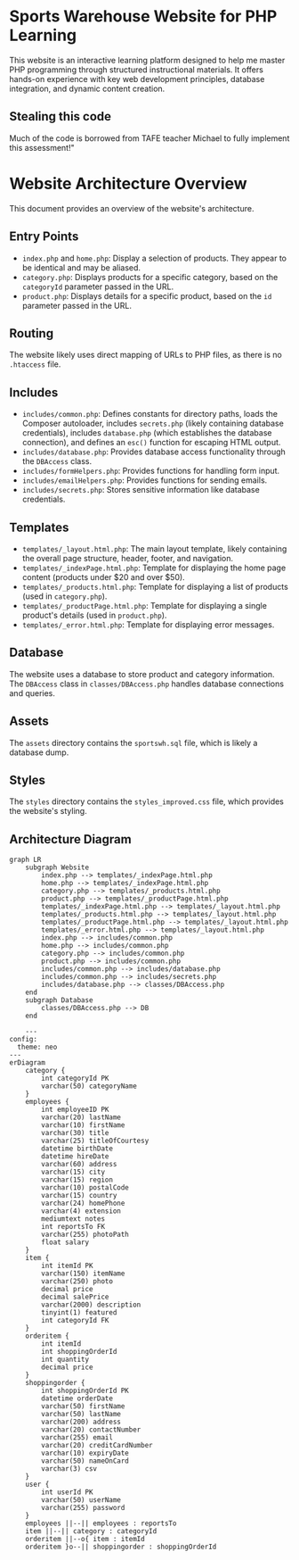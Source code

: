 
# Sports Warehouse Website for PHP Learning

This website is an interactive learning platform designed to help me master PHP programming through structured instructional materials. It offers hands-on experience with key web development principles, database integration, and dynamic content creation.

## Stealing this code

Much of the code is borrowed from TAFE teacher Michael to fully implement this assessment!"


# Website Architecture Overview

This document provides an overview of the website's architecture.

## Entry Points

*   `index.php` and `home.php`: Display a selection of products. They appear to be identical and may be aliased.
*   `category.php`: Displays products for a specific category, based on the `categoryId` parameter passed in the URL.
*   `product.php`: Displays details for a specific product, based on the `id` parameter passed in the URL.

## Routing

The website likely uses direct mapping of URLs to PHP files, as there is no `.htaccess` file.

## Includes

*   `includes/common.php`: Defines constants for directory paths, loads the Composer autoloader, includes `secrets.php` (likely containing database credentials), includes `database.php` (which establishes the database connection), and defines an `esc()` function for escaping HTML output.
*   `includes/database.php`: Provides database access functionality through the `DBAccess` class.
*   `includes/formHelpers.php`: Provides functions for handling form input.
*   `includes/emailHelpers.php`: Provides functions for sending emails.
*   `includes/secrets.php`: Stores sensitive information like database credentials.

## Templates

*   `templates/_layout.html.php`: The main layout template, likely containing the overall page structure, header, footer, and navigation.
*   `templates/_indexPage.html.php`: Template for displaying the home page content (products under $20 and over $50).
*   `templates/_products.html.php`: Template for displaying a list of products (used in `category.php`).
*   `templates/_productPage.html.php`: Template for displaying a single product's details (used in `product.php`).
*   `templates/_error.html.php`: Template for displaying error messages.

## Database

The website uses a database to store product and category information. The `DBAccess` class in `classes/DBAccess.php` handles database connections and queries.

## Assets

The `assets` directory contains the `sportswh.sql` file, which is likely a database dump.

## Styles

The `styles` directory contains the `styles_improved.css` file, which provides the website's styling.

## Architecture Diagram

```mermaid
graph LR
    subgraph Website
        index.php --> templates/_indexPage.html.php
        home.php --> templates/_indexPage.html.php
        category.php --> templates/_products.html.php
        product.php --> templates/_productPage.html.php
        templates/_indexPage.html.php --> templates/_layout.html.php
        templates/_products.html.php --> templates/_layout.html.php
        templates/_productPage.html.php --> templates/_layout.html.php
        templates/_error.html.php --> templates/_layout.html.php
        index.php --> includes/common.php
        home.php --> includes/common.php
        category.php --> includes/common.php
        product.php --> includes/common.php
        includes/common.php --> includes/database.php
        includes/common.php --> includes/secrets.php
        includes/database.php --> classes/DBAccess.php
    end
    subgraph Database
        classes/DBAccess.php --> DB
    end

    ---
config:
  theme: neo
---
erDiagram
    category {
        int categoryId PK
        varchar(50) categoryName
    }
    employees {
        int employeeID PK
        varchar(20) lastName
        varchar(10) firstName
        varchar(30) title
        varchar(25) titleOfCourtesy
        datetime birthDate
        datetime hireDate
        varchar(60) address
        varchar(15) city
        varchar(15) region
        varchar(10) postalCode
        varchar(15) country
        varchar(24) homePhone
        varchar(4) extension
        mediumtext notes
        int reportsTo FK
        varchar(255) photoPath
        float salary
    }
    item {
        int itemId PK
        varchar(150) itemName
        varchar(250) photo
        decimal price
        decimal salePrice
        varchar(2000) description
        tinyint(1) featured
        int categoryId FK
    }
    orderitem {
        int itemId
        int shoppingOrderId
        int quantity
        decimal price
    }
    shoppingorder {
        int shoppingOrderId PK
        datetime orderDate
        varchar(50) firstName
        varchar(50) lastName
        varchar(200) address
        varchar(20) contactNumber
        varchar(255) email
        varchar(20) creditCardNumber
        varchar(10) expiryDate
        varchar(50) nameOnCard
        varchar(3) csv
    }
    user {
        int userId PK
        varchar(50) userName
        varchar(255) password
    }
    employees ||--|| employees : reportsTo
    item ||--|| category : categoryId
    orderitem ||--o{ item : itemId
    orderitem }o--|| shoppingorder : shoppingOrderId
